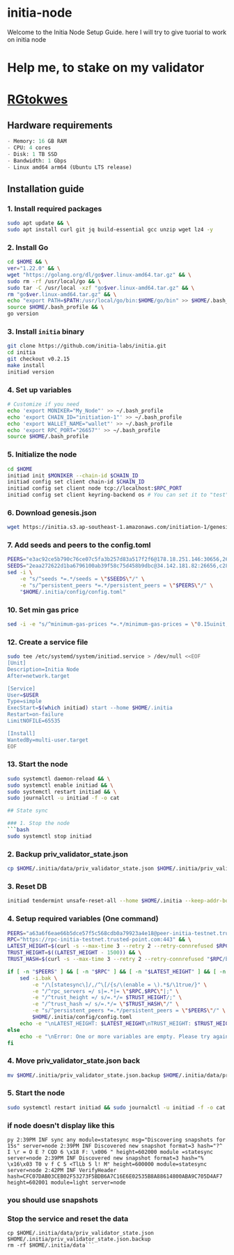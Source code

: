 # initia-node
Welcome to the Initia Node Setup Guide.
here I will try to give tuorial to work on initia node 

# Help me, to stake on my validator

# [RGtokwes](https://app.testnet.initia.xyz/stake?withValidator=initvaloper1yf0ctsykdhs24axprsqr8sdmw8l0ncr27zgj9g)

## Hardware requirements
```py
- Memory: 16 GB RAM
- CPU: 4 cores
- Disk: 1 TB SSD
- Bandwidth: 1 Gbps
- Linux amd64 arm64 (Ubuntu LTS release)
```
## Installation guide

### 1. Install required packages
```bash
sudo apt update && \
sudo apt install curl git jq build-essential gcc unzip wget lz4 -y
```

### 2. Install Go
```bash
cd $HOME && \
ver="1.22.0" && \
wget "https://golang.org/dl/go$ver.linux-amd64.tar.gz" && \
sudo rm -rf /usr/local/go && \
sudo tar -C /usr/local -xzf "go$ver.linux-amd64.tar.gz" && \
rm "go$ver.linux-amd64.tar.gz" && \
echo "export PATH=$PATH:/usr/local/go/bin:$HOME/go/bin" >> $HOME/.bash_profile && \
source $HOME/.bash_profile && \
go version
```

### 3. Install `initia` binary
```bash
git clone https://github.com/initia-labs/initia.git
cd initia
git checkout v0.2.15
make install
initiad version
```

### 4. Set up variables
```bash
# Customize if you need
echo 'export MONIKER="My_Node"' >> ~/.bash_profile
echo 'export CHAIN_ID="initiation-1"' >> ~/.bash_profile
echo 'export WALLET_NAME="wallet"' >> ~/.bash_profile
echo 'export RPC_PORT="26657"' >> ~/.bash_profile
source $HOME/.bash_profile
```

### 5. Initialize the node
```bash
cd $HOME
initiad init $MONIKER --chain-id $CHAIN_ID
initiad config set client chain-id $CHAIN_ID
initiad config set client node tcp://localhost:$RPC_PORT
initiad config set client keyring-backend os # You can set it to "test" so you will not be asked for a password
```

### 6. Download genesis.json
```bash
wget https://initia.s3.ap-southeast-1.amazonaws.com/initiation-1/genesis.json -O $HOME/.initia/config/genesis.json
```

### 7. Add seeds and peers to the config.toml
```bash
PEERS="e3ac92ce5b790c76ce07c5fa3b257d83a517f2f6@178.18.251.146:30656,2692225700832eb9b46c7b3fc6e4dea2ec044a78@34.126.156.141:26656,2a574706e4a1eba0e5e46733c232849778faf93b@84.247.137.184:53456,40d3f977d97d3c02bd5835070cc139f289e774da@168.119.10.134:26313,1f6633bc18eb06b6c0cab97d72c585a6d7a207bc@65.109.59.22:25756,4a988797d8d8473888640b76d7d238b86ce84a2c@23.158.24.168:26656,e3679e68616b2cd66908c460d0371ac3ed7795aa@176.34.17.102:26656,d2a8a00cd5c4431deb899bc39a057b8d8695be9e@138.201.37.195:53456,329227cf8632240914511faa9b43050a34aa863e@43.131.13.84:26656,517c8e70f2a20b8a3179a30fe6eb3ad80c407c07@37.60.231.212:26656,07632ab562028c3394ee8e78823069bfc8de7b4c@37.27.52.25:19656,028999a1696b45863ff84df12ebf2aebc5d40c2d@37.27.48.77:26656,3c44f7dbb473fee6d6e5471f22fa8d8095bd3969@185.219.142.137:53456,8db320e665dbe123af20c4a5c667a17dc146f4d0@51.75.144.149:26656,c424044f3249e73c050a7b45eb6561b52d0db456@158.220.124.183:53456,767fdcfdb0998209834b929c59a2b57d474cc496@207.148.114.112:26656,edcc2c7098c42ee348e50ac2242ff897f51405e9@65.109.34.205:36656,140c332230ac19f118e5882deaf00906a1dba467@185.219.142.119:53456,4eb031b59bd0210481390eefc656c916d47e7872@37.60.248.151:53456,ff9dbc6bb53227ef94dc75ab1ddcaeb2404e1b0b@178.170.47.171:26656,ffb9874da3e0ead65ad62ac2b569122f085c0774@149.28.134.228:26656" && \
SEEDS="2eaa272622d1ba6796100ab39f58c75d458b9dbc@34.142.181.82:26656,c28827cb96c14c905b127b92065a3fb4cd77d7f6@testnet-seeds.whispernode.com:25756" && \
sed -i \
    -e "s/^seeds *=.*/seeds = \"$SEEDS\"/" \
    -e "s/^persistent_peers *=.*/persistent_peers = \"$PEERS\"/" \
    "$HOME/.initia/config/config.toml"
```

### 10. Set min gas price 
```bash
sed -i -e "s/^minimum-gas-prices *=.*/minimum-gas-prices = \"0.15uinit,0.01uusdc\"/" $HOME/.initia/config/app.toml
```

### 12. Create a service file
```bash
sudo tee /etc/systemd/system/initiad.service > /dev/null <<EOF
[Unit]
Description=Initia Node
After=network.target

[Service]
User=$USER
Type=simple
ExecStart=$(which initiad) start --home $HOME/.initia
Restart=on-failure
LimitNOFILE=65535

[Install]
WantedBy=multi-user.target
EOF
```

### 13. Start the node
```bash
sudo systemctl daemon-reload && \
sudo systemctl enable initiad && \
sudo systemctl restart initiad && \
sudo journalctl -u initiad -f -o cat

## State sync

### 1. Stop the node
```bash
sudo systemctl stop initiad
```
### 2. Backup priv_validator_state.json 
```bash
cp $HOME/.initia/data/priv_validator_state.json $HOME/.initia/priv_validator_state.json.backup
```
### 3. Reset DB
```bash
initiad tendermint unsafe-reset-all --home $HOME/.initia --keep-addr-book
```
### 4. Setup required variables (One command)
```bash
PEERS="a63a6f6eae66b5dce57f5c568cdb0a79923a4e18@peer-initia-testnet.trusted-point.com:26628" && \
RPC="https://rpc-initia-testnet.trusted-point.com:443" && \
LATEST_HEIGHT=$(curl -s --max-time 3 --retry 2 --retry-connrefused $RPC/block | jq -r .result.block.header.height) && \
TRUST_HEIGHT=$((LATEST_HEIGHT - 1500)) && \
TRUST_HASH=$(curl -s --max-time 3 --retry 2 --retry-connrefused "$RPC/block?height=$TRUST_HEIGHT" | jq -r .result.block_id.hash) && \

if [ -n "$PEERS" ] && [ -n "$RPC" ] && [ -n "$LATEST_HEIGHT" ] && [ -n "$TRUST_HEIGHT" ] && [ -n "$TRUST_HASH" ]; then
    sed -i.bak \
        -e "/\[statesync\]/,/^\[/{s/\(enable = \).*$/\1true/}" \
        -e "/^rpc_servers =/ s|=.*|= \"$RPC,$RPC\"|;" \
        -e "/^trust_height =/ s/=.*/= $TRUST_HEIGHT/;" \
        -e "/^trust_hash =/ s/=.*/= \"$TRUST_HASH\"/" \
        -e "s/^persistent_peers *=.*/persistent_peers = \"$PEERS\"/" \
        $HOME/.initia/config/config.toml
    echo -e "\nLATEST_HEIGHT: $LATEST_HEIGHT\nTRUST_HEIGHT: $TRUST_HEIGHT\nTRUST_HASH: $TRUST_HASH\nPEERS: $PEERS\n\nALL IS FINE"
else
    echo -e "\nError: One or more variables are empty. Please try again or change RPC\nExiting...\n"
fi
```
### 4. Move priv_validator_state.json back
```bash
mv $HOME/.initia/priv_validator_state.json.backup $HOME/.initia/data/priv_validator_state.json
```
### 5. Start the node
```bash
sudo systemctl restart initiad && sudo journalctl -u initiad -f -o cat
```
### if node doesn't display like this
```py 2:39PM INF sync any module=statesync msg="Discovering snapshots for 15s" server=node 2:39PM INF Discovered new snapshot format=3 hash="?^ I \r = O E ? CQD 6 \x18 F: \x006 " height=602000 module =statesync server=node 2:39PM INF Discovered new snapshot format=3 hash="% \x16\x03 T0 v f C 5 <TlLb 5 l! M" height=600000 module=statesync server=node 2:42PM INF VerifyHeader hash=CFC07DAB03CEB02F53273F5BDB6A7C16E6E02535B8A88614800ABA9C705D4AF7 height=602001 module=light server=node ``` 
### you should use snapshots
### Stop the service and reset the data
```sudo systemctl stop initiad.service
cp $HOME/.initia/data/priv_validator_state.json $HOME/.initia/priv_validator_state.json.backup
rm -rf $HOME/.initia/data```

